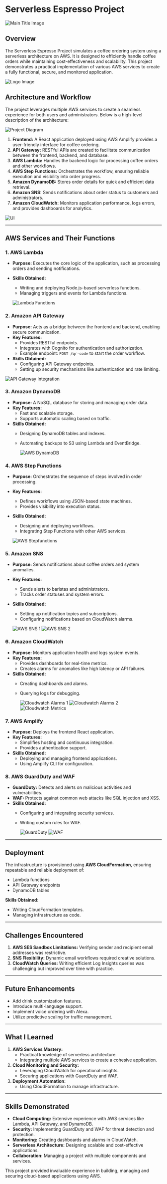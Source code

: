 # Serverless Espresso Project

![Main Title Image](./etc/title.png)

## Overview
The Serverless Espresso Project simulates a coffee ordering system using a serverless architecture on AWS. It is designed to efficiently handle coffee orders while maintaining cost-effectiveness and scalability. This project demonstrates a practical implementation of various AWS services to create a fully functional, secure, and monitored application.

![Logo Image](./etc/logo.png)

## Architecture and Workflow
The project leverages multiple AWS services to create a seamless experience for both users and administrators. Below is a high-level description of the architecture:

![Project Diagram](./etc/Project%20Diagram.png)

1. **Frontend:** A React application deployed using AWS Amplify provides a user-friendly interface for coffee ordering.
2. **API Gateway:** RESTful APIs are created to facilitate communication between the frontend, backend, and database.
3. **AWS Lambda:** Handles the backend logic for processing coffee orders and other workflows.
4. **AWS Step Functions:** Orchestrates the workflow, ensuring reliable execution and visibility into order progress.
5. **Amazon DynamoDB:** Stores order details for quick and efficient data retrieval.
6. **Amazon SNS:** Sends notifications about order status to customers and administrators.
7. **Amazon CloudWatch:** Monitors application performance, logs errors, and provides dashboards for analytics.

![UI](./etc/UI.png)

---

## AWS Services and Their Functions

### **1. AWS Lambda**
- **Purpose:** Executes the core logic of the application, such as processing orders and sending notifications.
- **Skills Obtained:**
  - Writing and deploying Node.js-based serverless functions.
  - Managing triggers and events for Lambda functions.

  ![Lambda Functions](./etc/Lambda%20Functions.png)

### **2. Amazon API Gateway**
- **Purpose:** Acts as a bridge between the frontend and backend, enabling secure communication.
- **Key Features:**
  - Provides RESTful endpoints.
  - Integrates with Cognito for authentication and authorization.
  - Example endpoint: `POST /qr-code` to start the order workflow.
- **Skills Obtained:**
  - Configuring API Gateway endpoints.
  - Setting up security mechanisms like authentication and rate limiting.

![API Gateway Integration](./etc/API%20Gateway%20Integration.png)

### **3. Amazon DynamoDB**
- **Purpose:** A NoSQL database for storing and managing order data.
- **Key Features:**
  - Fast and scalable storage.
  - Supports automatic scaling based on traffic.
- **Skills Obtained:**
  - Designing DynamoDB tables and indexes.
  - Automating backups to S3 using Lambda and EventBridge.

    ![AWS DynamoDB](./etc/DynamoDB.png)

### **4. AWS Step Functions**
- **Purpose:** Orchestrates the sequence of steps involved in order processing.
- **Key Features:**
  - Defines workflows using JSON-based state machines.
  - Provides visibility into execution status.
- **Skills Obtained:**
  - Designing and deploying workflows.
  - Integrating Step Functions with other AWS services.

  ![AWS Stepfunctions](./etc/AWS%20Step%20Functions.png)

### **5. Amazon SNS**
- **Purpose:** Sends notifications about coffee orders and system anomalies.
- **Key Features:**
  - Sends alerts to baristas and administrators.
  - Tracks order statuses and system errors.
- **Skills Obtained:**
  - Setting up notification topics and subscriptions.
  - Configuring notifications based on CloudWatch alarms.

  ![AWS SNS 1](./etc/AWS%20SNS%201.png)
  ![AWS SNS 2](./etc/AWS%20SNS%202.png)

### **6. Amazon CloudWatch**
- **Purpose:** Monitors application health and logs system events.
- **Key Features:**
  - Provides dashboards for real-time metrics.
  - Creates alarms for anomalies like high latency or API failures.
- **Skills Obtained:**
  - Creating dashboards and alarms.
  - Querying logs for debugging.

    ![Cloudwatch Alarms 1](./etc/Cloudwatch%20Alarm1.png)
  ![Cloudwatch Alarms 2](./etc/Cloudwatch%20Alarm2.png)
    ![Cloudwatch Metrics](./etc/Cloudwatch%20Metrics.png)

### **7. AWS Amplify**
- **Purpose:** Deploys the frontend React application.
- **Key Features:**
  - Simplifies hosting and continuous integration.
  - Provides authentication support.
- **Skills Obtained:**
  - Deploying and managing frontend applications.
  - Using Amplify CLI for configuration.

### **8. AWS GuardDuty and WAF**
- **GuardDuty:** Detects and alerts on malicious activities and vulnerabilities.
- **WAF:** Protects against common web attacks like SQL injection and XSS.
- **Skills Obtained:**
  - Configuring and integrating security services.
  - Writing custom rules for WAF.

      ![GuardDuty](./etc/GuardDuty.png)
      ![WAF](./etc/WAF.png)

---

## Deployment
The infrastructure is provisioned using **AWS CloudFormation**, ensuring repeatable and reliable deployment of:
- Lambda functions
- API Gateway endpoints
- DynamoDB tables

**Skills Obtained:**
- Writing CloudFormation templates.
- Managing infrastructure as code.

---

## Challenges Encountered
1. **AWS SES Sandbox Limitations:** Verifying sender and recipient email addresses was restrictive.
2. **SNS Flexibility:** Dynamic email workflows required creative solutions.
3. **CloudWatch Queries:** Writing efficient Log Insights queries was challenging but improved over time with practice.

---

## Future Enhancements
- Add drink customization features.
- Introduce multi-language support.
- Implement voice ordering with Alexa.
- Utilize predictive scaling for traffic management.

---

## What I Learned
1. **AWS Services Mastery:**
   - Practical knowledge of serverless architecture.
   - Integrating multiple AWS services to create a cohesive application.
2. **Cloud Monitoring and Security:**
   - Leveraging CloudWatch for operational insights.
   - Securing applications with GuardDuty and WAF.
3. **Deployment Automation:**
   - Using CloudFormation to manage infrastructure.

---

## Skills Demonstrated
- **Cloud Computing:** Extensive experience with AWS services like Lambda, API Gateway, and DynamoDB.
- **Security:** Implementing GuardDuty and WAF for threat detection and protection.
- **Monitoring:** Creating dashboards and alarms in CloudWatch.
- **Serverless Architecture:** Designing scalable and cost-effective applications.
- **Collaboration:** Managing a project with multiple components and services.

This project provided invaluable experience in building, managing and securing cloud-based applications using AWS.
